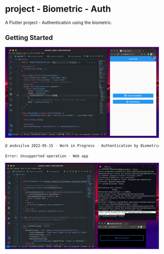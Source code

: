 # project - Biometric - Auth

A Flutter project - Authentication using the biometric.

## Getting Started

![](images/biometric_auth_screenshot.png)

```bash
@ andvsilva 2022-05-15 - Work in Progress - Authentication by Biometric.

Error: Unsupported operation - Web app
```
![](images/fingerprint_auth.png)
